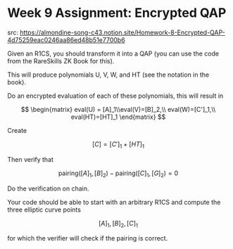 # Week 9 Assignment: Encrypted QAP

src: <https://almondine-song-c43.notion.site/Homework-8-Encrypted-QAP-4d75259eac0246aa86ed48b51e7700b6>

Given an R1CS, you should transform it into a QAP (you can use the code from the RareSkills ZK Book for this).

This will produce polynomials U, V, W, and HT (see the notation in the book).

Do an encrypted evaluation of each of these polynomials, this will result in

$$
\begin{matrix}
eval(U) = [A]_1\\eval(V)=[B]_2,\\ eval(W)=[C']_1,\\ eval(HT)=[HT]_1
\end{matrix}
$$

Create

$$
[C]=[C']_1+[HT]_1
$$

Then verify that

$$
\text{pairing}([A]_1,[B]_2)-\text{pairing}([C]_1,[G]_2) = 0
$$

Do the verification on chain.

Your code should be able to start with an arbitrary R1CS and compute the three elliptic curve points

$$
[A]_1, [B]_2, [C]_1
$$

for which the verifier will check if the pairing is correct.
